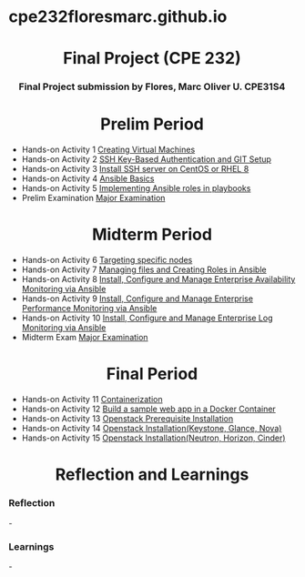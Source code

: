 # cpe232floresmarc.github.io
<h1 align="center">Final Project (CPE 232)</h1>
<h3 align="center">Final Project submission by Flores, Marc Oliver U. CPE31S4</h3>

<h1 align="center">Prelim Period</h1>

- Hands-on Activity 1 [Creating Virtual Machines](https://github.com/Mofu24/HOA1.git)
- Hands-on Activity 2 [SSH Key-Based Authentication and GIT Setup](https://github.com/Mofu24/HOA2.git)
- Hands-on Activity 3 [Install SSH server on CentOS or RHEL 8](https://github.com/Mofu24/HOA3.git)
- Hands-on Activity 4 [Ansible Basics](https://github.com/Mofu24/CPE232_floresmarc.git)
- Hands-on Activity 5 [Implementing Ansible roles in playbooks](https://github.com/Mofu24/HOA5.git)
- Prelim Examination  [Major Examination](https://github.com/Mofu24/Flores_PrelimExam.git)

<h1 align="center">Midterm Period</h1>

- Hands-on Activity 6  [Targeting specific nodes](https://github.com/Mofu24/HOA6.git)
- Hands-on Activity 7  [Managing files and Creating Roles in Ansible](https://github.com/Mofu24/HOA7.git)
- Hands-on Activity 8  [Install, Configure and Manage Enterprise Availability Monitoring via Ansible](https://github.com/Mofu24/HOA8.git)
- Hands-on Activity 9  [Install, Configure and Manage Enterprise Performance Monitoring via Ansible](https://github.com/Mofu24/HOA9.git)
- Hands-on Activity 10 [Install, Configure and Manage Enterprise Log Monitoring via Ansible](https://github.com/Mofu24/HOA10.git)
- Midterm Exam         [Major Examination](https://github.com/Mofu24/CPE_MIDEXAM_FLORES.git)

<h1 align="center">Final Period</h1>

- Hands-on Activity 11 [Containerization](https://github.com/Mofu24/HOA11.git)
- Hands-on Activity 12 [Build a sample web app in a Docker Container](https://github.com/Mofu24/HOA12.git)
- Hands-on Activity 13 [Openstack Prerequisite Installation](https://github.com/Mofu24/HOA13.git)
- Hands-on Activity 14 [Openstack Installation(Keystone, Glance, Nova)](https://github.com/Mofu24/HOA14.git)
- Hands-on Activity 15 [Openstack Installation(Neutron, Horizon, Cinder)](https://github.com/Mofu24/HOA15.git)

<h1 align="center">Reflection and Learnings</h1>

<h3>Reflection</h3>
- 

<h3>Learnings</h3>
- 
